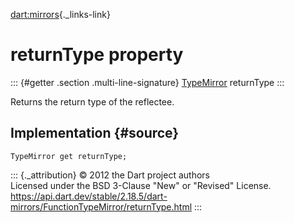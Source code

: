 [dart:mirrors](../../dart-mirrors/dart-mirrors-library){._links-link}

returnType property
===================

::: {#getter .section .multi-line-signature}
[TypeMirror](../typemirror-class) returnType
:::

Returns the return type of the reflectee.

Implementation {#source}
--------------

``` {.language-dart data-language="dart"}
TypeMirror get returnType;
```

::: {._attribution}
© 2012 the Dart project authors\
Licensed under the BSD 3-Clause \"New\" or \"Revised\" License.\
<https://api.dart.dev/stable/2.18.5/dart-mirrors/FunctionTypeMirror/returnType.html>
:::
